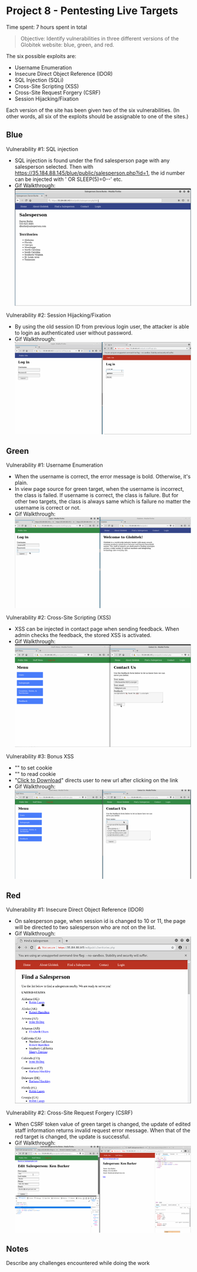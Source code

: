 # Project 8 - Pentesting Live Targets

Time spent: 7 hours spent in total

> Objective: Identify vulnerabilities in three different versions of the Globitek website: blue, green, and red.

The six possible exploits are:
* Username Enumeration
* Insecure Direct Object Reference (IDOR)
* SQL Injection (SQLi)
* Cross-Site Scripting (XSS)
* Cross-Site Request Forgery (CSRF)
* Session Hijacking/Fixation

Each version of the site has been given two of the six vulnerabilities. (In other words, all six of the exploits should be assignable to one of the sites.)

## Blue

Vulnerability #1: SQL injection
  - SQL injection is found under the find salesperson page with any salesperson selected. Then with       
  https://35.184.88.145/blue/public/salesperson.php?id=1, the id number can be injected with ' OR SLEEP(5)=0--' etc.
  - Gif Walkthrough:![](sql_injection.gif)

Vulnerability #2: Session Hijacking/Fixation
  - By using the old session ID from previous login user, the attacker is able to login as authenticated user without password.
  - Gif Walkthrough:![](Session_Hijacking.gif)

## Green

Vulnerability #1: Username Enumeration
  - When the username is correct, the error message is bold. Otherwise, it's plain.
  - In view page source for green target, when the username is incorrect, the class is failed. If username is correct, the class is failure. But for other two targets, the class is always same which is failure no matter the username is correct or not.
  - Gif Walkthrough: ![](Username_Enumeration.gif)

Vulnerability #2: Cross-Site Scripting (XSS)
  - XSS can be injected in contact page when sending feedback. When admin checks the feedback, the stored XSS is activated.
  - Gif Walkthrough:![](XSS.gif)
  
Vulnerability #3: Bonus XSS
  - "<script>document.cookie = "username=Cookie is read";</script>" to set cookie
  - "<script>alert(document.cookie);</script>" to read cookie
  - "<a href="https://Youtube.com/">Click to Download</a>" directs user to new url after clicking on the link
  - Gif Walkthrough: ![](Bonus_XSS.gif)

## Red

Vulnerability #1: Insecure Direct Object Reference (IDOR)
  - On salesperson page, when session id is changed to 10 or 11, the page will be directed to two salesperson who are not on the list.
  - Gif Walkthrough: ![](IDOR.gif)

Vulnerability #2: Cross-Site Request Forgery (CSRF)
  - When CSRF token value of green target is changed, the update of edited staff information returns invalid request error message. When    that of the red  target is changed, the update is successful.
  - Gif Walkthrough: ![](CSRF.gif)

## Notes

Describe any challenges encountered while doing the work
